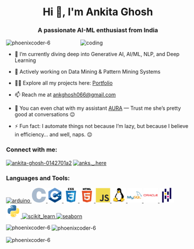<h1 align="center">Hi 👋, I'm Ankita Ghosh</h1>
<h3 align="center">A passionate AI-ML enthusiast from India</h3>

<img align="right" alt="coding" width="300" src="https://media.tenor.com/I3RjM4xQO0kAAAAj/monitors-typing.gif">


<p align="left"> <img src="https://komarev.com/ghpvc/?username=phoenixcoder-6&label=Profile%20views&color=0e75b6&style=flat" alt="phoenixcoder-6" /> </p>

- 🌱 I’m currently diving deep into Generative AI, AI/ML, NLP, and Deep Learning

- 🔭 Actively working on Data Mining & Pattern Mining Systems

- 👨‍💻 Explore all my projects here: [Portfolio](https://ankita-ghosh-ai-ml-2cwqmr6.gamma.site/) 

- 📫 Reach me at ankghosh066@gmail.com

- 🤖 You can even chat with my assistant [AURA](https://www.chatbase.co/chatbot-iframe/y75e5uhyctETJDQN0Udob) — Trust me she’s pretty good at conversations 😉

- ⚡ Fun fact: I automate things not because I’m lazy, but because I believe in efficiency… and well, naps. 😌

<h3 align="left">Connect with me:</h3>
<p align="left">
<a href="https://linkedin.com/in/ankita-ghosh-0142701a2" target="blank"><img align="center" src="https://raw.githubusercontent.com/rahuldkjain/github-profile-readme-generator/master/src/images/icons/Social/linked-in-alt.svg" alt="ankita-ghosh-0142701a2" height="30" width="40" /></a>
<a href="https://instagram.com/anks._.here" target="blank"><img align="center" src="https://raw.githubusercontent.com/rahuldkjain/github-profile-readme-generator/master/src/images/icons/Social/instagram.svg" alt="anks._.here" height="30" width="40" /></a>
</p>

<h3 align="left">Languages and Tools:</h3>
<p align="left"> <a href="https://www.arduino.cc/" target="_blank" rel="noreferrer"> <img src="https://cdn.worldvectorlogo.com/logos/arduino-1.svg" alt="arduino" width="40" height="40"/> </a> <a href="https://www.cprogramming.com/" target="_blank" rel="noreferrer"> <img src="https://raw.githubusercontent.com/devicons/devicon/master/icons/c/c-original.svg" alt="c" width="40" height="40"/> </a> <a href="https://www.w3schools.com/cpp/" target="_blank" rel="noreferrer"> <img src="https://raw.githubusercontent.com/devicons/devicon/master/icons/cplusplus/cplusplus-original.svg" alt="cplusplus" width="40" height="40"/> </a> <a href="https://www.w3schools.com/css/" target="_blank" rel="noreferrer"> <img src="https://raw.githubusercontent.com/devicons/devicon/master/icons/css3/css3-original-wordmark.svg" alt="css3" width="40" height="40"/> </a> <a href="https://www.w3.org/html/" target="_blank" rel="noreferrer"> <img src="https://raw.githubusercontent.com/devicons/devicon/master/icons/html5/html5-original-wordmark.svg" alt="html5" width="40" height="40"/> </a> <a href="https://developer.mozilla.org/en-US/docs/Web/JavaScript" target="_blank" rel="noreferrer"> <img src="https://raw.githubusercontent.com/devicons/devicon/master/icons/javascript/javascript-original.svg" alt="javascript" width="40" height="40"/> </a> <a href="https://www.linux.org/" target="_blank" rel="noreferrer"> <img src="https://raw.githubusercontent.com/devicons/devicon/master/icons/linux/linux-original.svg" alt="linux" width="40" height="40"/> </a> <a href="https://www.mysql.com/" target="_blank" rel="noreferrer"> <img src="https://raw.githubusercontent.com/devicons/devicon/master/icons/mysql/mysql-original-wordmark.svg" alt="mysql" width="40" height="40"/> </a> <a href="https://www.oracle.com/" target="_blank" rel="noreferrer"> <img src="https://raw.githubusercontent.com/devicons/devicon/master/icons/oracle/oracle-original.svg" alt="oracle" width="40" height="40"/> </a> <a href="https://pandas.pydata.org/" target="_blank" rel="noreferrer"> <img src="https://raw.githubusercontent.com/devicons/devicon/2ae2a900d2f041da66e950e4d48052658d850630/icons/pandas/pandas-original.svg" alt="pandas" width="40" height="40"/> </a> <a href="https://www.python.org" target="_blank" rel="noreferrer"> <img src="https://raw.githubusercontent.com/devicons/devicon/master/icons/python/python-original.svg" alt="python" width="40" height="40"/> </a> <a href="https://scikit-learn.org/" target="_blank" rel="noreferrer"> <img src="https://upload.wikimedia.org/wikipedia/commons/0/05/Scikit_learn_logo_small.svg" alt="scikit_learn" width="40" height="40"/> </a> <a href="https://seaborn.pydata.org/" target="_blank" rel="noreferrer"> <img src="https://seaborn.pydata.org/_images/logo-mark-lightbg.svg" alt="seaborn" width="40" height="40"/> </a> </p>

<p><img align="left" src="https://github-readme-stats.vercel.app/api/top-langs?username=phoenixcoder-6&show_icons=true&locale=en&layout=compact&langs_count=8" alt="phoenixcoder-6" /></p>

<p>&nbsp;<img align="center" src="https://github-readme-stats.vercel.app/api?username=phoenixcoder-6&show_icons=true&locale=en" alt="phoenixcoder-6" /></p>

<p><img align="center" src="https://github-readme-streak-stats.herokuapp.com/?user=phoenixcoder-6&" alt="phoenixcoder-6" /></p>
